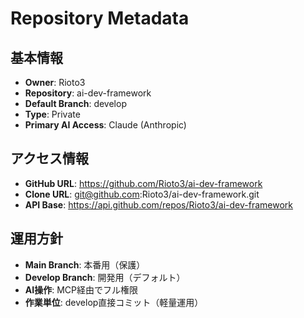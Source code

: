 # Repository Metadata

## 基本情報

- **Owner**: Rioto3
- **Repository**: ai-dev-framework
- **Default Branch**: develop
- **Type**: Private
- **Primary AI Access**: Claude (Anthropic)

## アクセス情報

- **GitHub URL**: https://github.com/Rioto3/ai-dev-framework
- **Clone URL**: git@github.com:Rioto3/ai-dev-framework.git
- **API Base**: https://api.github.com/repos/Rioto3/ai-dev-framework

## 運用方針

- **Main Branch**: 本番用（保護）
- **Develop Branch**: 開発用（デフォルト）
- **AI操作**: MCP経由でフル権限
- **作業単位**: develop直接コミット（軽量運用）
